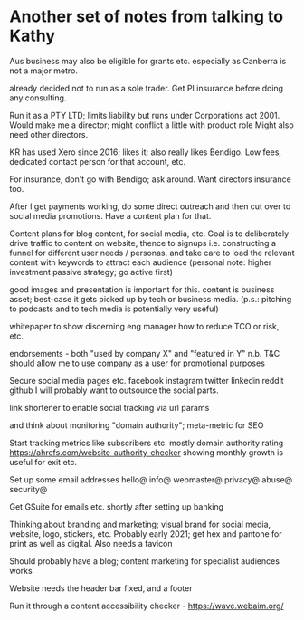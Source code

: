 # Another set of notes from talking to Kathy


Aus business may also be eligible for grants etc.
especially as Canberra is not a major metro.


already decided not to run as a sole trader.
Get PI insurance before doing any consulting.


Run it as a PTY LTD; limits liability but runs under Corporations act 2001.
Would make me a director; might conflict a little with product role
Might also need other directors.

KR has used Xero since 2016; likes it; also really likes Bendigo.
Low fees, dedicated contact person for that account, etc.

For insurance, don't go with Bendigo; ask around.
Want directors insurance too.



After I get payments working, do some direct outreach and then cut over to
social media promotions.  Have a content plan for that.

Content plans for blog content, for social media, etc.
Goal is to deliberately drive traffic to content on website, thence to signups
i.e. constructing a funnel for different user needs / personas.
and take care to load the relevant content with keywords to attract each audience
(personal note: higher investment passive strategy; go active first)

good images and presentation is important for this.
content is business asset; best-case it gets picked up by tech or business media.
(p.s.: pitching to podcasts and to tech media is potentially very useful)

whitepaper to show discerning eng manager how to reduce TCO or risk, etc.

endorsements - both "used by company X" and "featured in Y"
n.b. T&C should allow me to use company as a user for promotional purposes



Secure social media pages etc.
facebook instagram twitter linkedin reddit github
I will probably want to outsource the social parts.

link shortener to enable social tracking via url params

and think about monitoring "domain authority"; meta-metric for SEO


Start tracking metrics like subscribers etc. mostly domain authority rating
https://ahrefs.com/website-authority-checker
showing monthly growth is useful for exit etc.


Set up some email addresses
hello@  info@  webmaster@  privacy@  abuse@  security@


Get GSuite for emails etc. shortly after setting up banking


Thinking about branding and marketing; visual brand for social media,
website, logo, stickers, etc.  Probably early 2021; get hex and pantone
for print as well as digital.
Also needs a favicon


Should probably have a blog; content marketing for specialist audiences works

Website needs the header bar fixed, and a footer

Run it through a content accessibility checker - https://wave.webaim.org/

